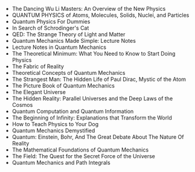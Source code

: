 

<ul>
                                <li><a target="_blank" href="https://github.com/manjunath5496/Quantum-Mechanics-Books/blob/master/qm(1).pdf" style="text-decoration:none;">The Dancing Wu Li Masters: An Overview of the New Physics </a></li>
                                <li><a target="_blank" href="https://github.com/manjunath5496/Quantum-Mechanics-Books/blob/master/qm(2).pdf" style="text-decoration:none;">QUANTUM PHYSICS of Atoms, Molecules, Solids, Nuclei, and Particles</a></li>
                                <li><a target="_blank" href="https://github.com/manjunath5496/Quantum-Mechanics-Books/blob/master/qm(3).pdf" style="text-decoration:none;">Quantum Physics For Dummies</a></li>
                               
<li><a target="_blank" href="https://github.com/manjunath5496/Quantum-Mechanics-Books/blob/master/qm(4).pdf" style="text-decoration:none;">In Search of Schrodinger's Cat</a></li>
                                <li><a target="_blank" href="https://github.com/manjunath5496/Quantum-Mechanics-Books/blob/master/qm(5).pdf" style="text-decoration:none;"> QED: The Strange Theory of Light and Matter </a></li>
                                
 <li><a target="_blank" href="https://github.com/manjunath5496/Quantum-Mechanics-Books/blob/master/qm(6).pdf" style="text-decoration:none;">Quantum Mechanics Made Simple: Lecture Notes</a></li>
                          
<li><a target="_blank" href="https://github.com/manjunath5496/Quantum-Mechanics-Books/blob/master/qm(7).pdf" style="text-decoration:none;">Lecture Notes in Quantum Mechanics </a></li>
                                <li><a target="_blank" href="https://github.com/manjunath5496/Quantum-Mechanics-Books/blob/master/qm(8).pdf" style="text-decoration:none;">The Theoretical Minimum: What You Need to Know to Start Doing Physics</a></li>
                                <li><a target="_blank" href="https://github.com/manjunath5496/Quantum-Mechanics-Books/blob/master/qm(9).pdf" style="text-decoration:none;">The Fabric of Reality </a></li>
                                
<li><a target="_blank" href="https://github.com/manjunath5496/Quantum-Mechanics-Books/blob/master/qm(10).pdf" style="text-decoration:none;">Theoretical Concepts of Quantum Mechanics </a></li>  
        
<li><a target="_blank" href="https://github.com/manjunath5496/Quantum-Mechanics-Books/blob/master/qm(11).pdf" style="text-decoration:none;">The Strangest Man: The Hidden Life of Paul Dirac, Mystic of the Atom </a></li>
                                <li><a target="_blank" href="https://github.com/manjunath5496/Quantum-Mechanics-Books/blob/master/qm(12).pdf" style="text-decoration:none;"> The Picture Book of Quantum Mechanics</a></li>
 <li><a target="_blank" href="https://github.com/manjunath5496/Quantum-Mechanics-Books/blob/master/qm(13).pdf" style="text-decoration:none;">The Elegant Universe</a></li> 
 
 <li><a target="_blank" href="https://github.com/manjunath5496/Quantum-Mechanics-Books/blob/master/qm(14).pdf" style="text-decoration:none;">The Hidden Reality: Parallel Universes and the Deep Laws of the Cosmos</a></li>
                                <li><a target="_blank" href="https://github.com/manjunath5496/Quantum-Mechanics-Books/blob/master/qm(15).pdf" style="text-decoration:none;">Quantum Computation and Quantum Information</a></li>

  
 <li><a target="_blank" href="https://github.com/manjunath5496/Quantum-Mechanics-Books/blob/master/qm(16).pdf" style="text-decoration:none;">The Beginning of Infinity: Explanations that Transform the World</a></li>
                                <li><a target="_blank" href="https://github.com/manjunath5496/Quantum-Mechanics-Books/blob/master/qm(17).pdf" style="text-decoration:none;">How to Teach Physics to Your Dog </a></li>
                                
  <li><a target="_blank" href="https://github.com/manjunath5496/Quantum-Mechanics-Books/blob/master/qm(18).pdf" style="text-decoration:none;">Quantum Mechanics Demystified</a></li>
                                <li><a target="_blank" href="https://github.com/manjunath5496/Quantum-Mechanics-Books/blob/master/qm(19).pdf" style="text-decoration:none;">Quantum: Einstein, Bohr, And The Great Debate About The Nature Of Reality </a></li>
         <li><a target="_blank" href="https://github.com/manjunath5496/Quantum-Mechanics-Books/blob/master/qm(20).pdf" style="text-decoration:none;">The Mathematical Foundations of Quantum Mechanics </a></li>                                                                         <li><a target="_blank" href="https://github.com/manjunath5496/Quantum-Mechanics-Books/blob/master/qm(21).pdf" style="text-decoration:none;">The Field: The Quest for the Secret Force of the Universe </a></li>
         <li><a target="_blank" href="https://github.com/manjunath5496/Quantum-Mechanics-Books/blob/master/qm(22).rar" style="text-decoration:none;">Quantum Mechanics and Path Integrals </a></li>     
                                
                                
                                
                                
                                
                                
                                
                                
 
 </ul>
